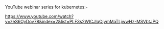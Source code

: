 YouTube webinar series for kubernetes:-

https://www.youtube.com/watch?v=zeS6OyDoy78&index=2&list=PLF3s2WICJlqOiymMaTLjwwHz-MSVbtJPQ
